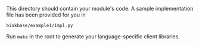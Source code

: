 This directory should contain your module's code.
A sample implementation file has been provided for you in

```biokbase/example1/Impl.py```

Run `make` in the root to generate your language-specific client libraries.
